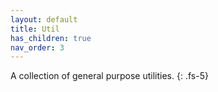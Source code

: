 ```yaml
---
layout: default
title: Util
has_children: true
nav_order: 3
---
```


A collection of general purpose utilities.
{: .fs-5}
